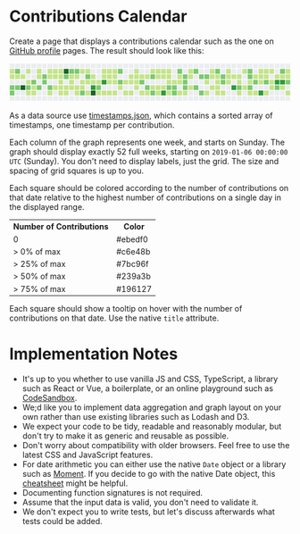 # Contributions Calendar

Create a page that displays a contributions calendar such as the one on [GitHub profile](https://github.com/LeaVerou) pages. The result should look like this:

![Calendar Heatmap](./calendar-heatmap.png)

As a data source use [timestamps.json](./timestamps.json), which contains a sorted array of timestamps, one timestamp per contribution.

Each column of the graph represents one week, and starts on Sunday. The graph should display exactly 52 full weeks, starting on `2019-01-06 00:00:00 UTC` (Sunday). You don't need to display labels, just the grid. The size and spacing of grid squares is up to you.

Each square should be colored according to the number of contributions on that date relative to the highest number of contributions on a single day in the displayed range.

<table>
    <tr>
        <th>Number of Contributions</th>
        <th>Color</th>
    </tr>
    <tr><td>   0        </td> <td>#ebedf0</td></tr>
    <tr><td>>  0% of max</td> <td>#c6e48b</td></tr>
    <tr><td>> 25% of max</td><td>#7bc96f</td></tr>
    <tr><td>> 50% of max</td><td>#239a3b</td></tr>
    <tr><td>> 75% of max</td><td>#196127</td></tr>
</table>

Each square should show a tooltip on hover with the number of contributions on that date. Use the native `title` attribute.

# Implementation Notes
* It's up to you whether to use vanilla JS and CSS, TypeScript, a library such as React or Vue, a boilerplate, or an online playground such as [CodeSandbox](https://codesandbox.io/).
* We;d like you to implement data aggregation and graph layout on your own rather than use existing libraries such as Lodash and D3.
* We expect your code to be tidy, readable and reasonably modular, but don't try to make it as generic and reusable as possible.
* Don't worry about compatibility with older browsers. Feel free to use the latest CSS and JavaScript features.
* For date arithmetic you can either use the native `Date` object or a library such as [Moment](https://momentjs.com/docs/). If you decide to go with the native Date object, this [cheatsheet](./DATE_CHEATSHEET.md) might be helpful.
* Documenting function signatures is not required.
* Assume that the input data is valid, you don't need to validate it.
* We don't expect you to write tests, but let's discuss afterwards what tests could be added.
